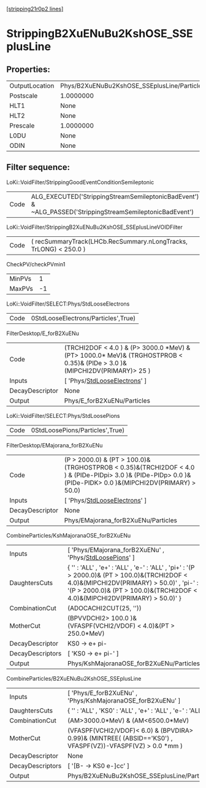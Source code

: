 [[stripping21r0p2 lines]](./stripping21r0p2-index)

# StrippingB2XuENuBu2KshOSE_SSEplusLine

## Properties:

|                |                                             |
|----------------|---------------------------------------------|
| OutputLocation | Phys/B2XuENuBu2KshOSE_SSEplusLine/Particles |
| Postscale      | 1.0000000                                   |
| HLT1           | None                                        |
| HLT2           | None                                        |
| Prescale       | 1.0000000                                   |
| L0DU           | None                                        |
| ODIN           | None                                        |

## Filter sequence:

LoKi::VoidFilter/StrippingGoodEventConditionSemileptonic

|      |                                                                                                          |
|------|----------------------------------------------------------------------------------------------------------|
| Code | ALG_EXECUTED('StrippingStreamSemileptonicBadEvent') & ~ALG_PASSED('StrippingStreamSemileptonicBadEvent') |

LoKi::VoidFilter/StrippingB2XuENuBu2KshOSE_SSEplusLineVOIDFilter

|      |                                                                   |
|------|-------------------------------------------------------------------|
| Code | ( recSummaryTrack(LHCb.RecSummary.nLongTracks, TrLONG) \< 250.0 ) |

CheckPV/checkPVmin1

|        |     |
|--------|-----|
| MinPVs | 1   |
| MaxPVs | -1  |

LoKi::VoidFilter/SELECT:Phys/StdLooseElectrons

|      |                                     |
|------|-------------------------------------|
| Code | 0StdLooseElectrons/Particles',True) |

FilterDesktop/E_forB2XuENu

|                 |                                                                                                                                   |
|-----------------|-----------------------------------------------------------------------------------------------------------------------------------|
| Code            | (TRCHI2DOF \< 4.0 ) & (P\> 3000.0 \*MeV) & (PT\> 1000.0\* MeV)& (TRGHOSTPROB \< 0.35)& (PIDe \> 3.0 )& (MIPCHI2DV(PRIMARY)\> 25 ) |
| Inputs          | [ 'Phys/[StdLooseElectrons](./stripping21r0p2-commonparticles-stdlooseelectrons)' ]                                             |
| DecayDescriptor | None                                                                                                                              |
| Output          | Phys/E_forB2XuENu/Particles                                                                                                       |

LoKi::VoidFilter/SELECT:Phys/StdLoosePions

|      |                                 |
|------|---------------------------------|
| Code | 0StdLoosePions/Particles',True) |

FilterDesktop/EMajorana_forB2XuENu

|                 |                                                                                                                                                                    |
|-----------------|--------------------------------------------------------------------------------------------------------------------------------------------------------------------|
| Code            | (P \> 2000.0) & (PT \> 100.0)& (TRGHOSTPROB \< 0.35)&(TRCHI2DOF \< 4.0 ) & (PIDe-PIDpi\> 3.0 )& (PIDe-PIDp\> 0.0 )&(PIDe-PIDK\> 0.0 )&(MIPCHI2DV(PRIMARY) \> 50.0) |
| Inputs          | [ 'Phys/[StdLooseElectrons](./stripping21r0p2-commonparticles-stdlooseelectrons)' ]                                                                              |
| DecayDescriptor | None                                                                                                                                                               |
| Output          | Phys/EMajorana_forB2XuENu/Particles                                                                                                                                |

CombineParticles/KshMajoranaOSE_forB2XuENu

|                  |                                                                                                                                                                                                                                |
|------------------|--------------------------------------------------------------------------------------------------------------------------------------------------------------------------------------------------------------------------------|
| Inputs           | [ 'Phys/EMajorana_forB2XuENu' , 'Phys/[StdLoosePions](./stripping21r0p2-commonparticles-stdloosepions)' ]                                                                                                                    |
| DaughtersCuts    | { '' : 'ALL' , 'e+' : 'ALL' , 'e-' : 'ALL' , 'pi+' : '(P \> 2000.0)& (PT \> 100.0)&(TRCHI2DOF \< 4.0)&(MIPCHI2DV(PRIMARY) \> 50.0)' , 'pi-' : '(P \> 2000.0)& (PT \> 100.0)&(TRCHI2DOF \< 4.0)&(MIPCHI2DV(PRIMARY) \> 50.0)' } |
| CombinationCut   | (ADOCACHI2CUT(25, ''))                                                                                                                                                                                                         |
| MotherCut        | (BPVVDCHI2\> 100.0 )& (VFASPF(VCHI2/VDOF) \< 4.0)&(PT \> 250.0\*MeV)                                                                                                                                                           |
| DecayDescriptor  | KS0 -\> e+ pi-                                                                                                                                                                                                                 |
| DecayDescriptors | [ 'KS0 -\> e+ pi-' ]                                                                                                                                                                                                         |
| Output           | Phys/KshMajoranaOSE_forB2XuENu/Particles                                                                                                                                                                                       |

CombineParticles/B2XuENuBu2KshOSE_SSEplusLine

|                  |                                                                                                                |
|------------------|----------------------------------------------------------------------------------------------------------------|
| Inputs           | [ 'Phys/E_forB2XuENu' , 'Phys/KshMajoranaOSE_forB2XuENu' ]                                                   |
| DaughtersCuts    | { '' : 'ALL' , 'KS0' : 'ALL' , 'e+' : 'ALL' , 'e-' : 'ALL' }                                                   |
| CombinationCut   | (AM\>3000.0\*MeV) & (AM\<6500.0\*MeV)                                                                          |
| MotherCut        | (VFASPF(VCHI2/VDOF)\< 6.0) & (BPVDIRA\> 0.99)& (MINTREE( (ABSID=='KS0') , VFASPF(VZ))-VFASPF(VZ) \> 0.0 \*mm ) |
| DecayDescriptor  | None                                                                                                           |
| DecayDescriptors | [ '[B- -\> KS0 e-]cc' ]                                                                                    |
| Output           | Phys/B2XuENuBu2KshOSE_SSEplusLine/Particles                                                                    |
